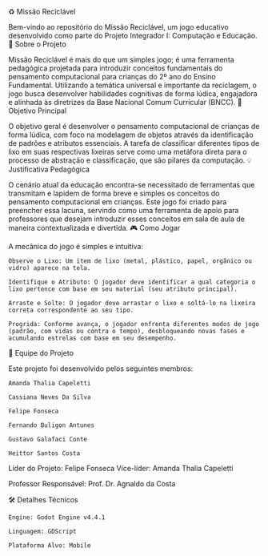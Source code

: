 ♻️ Missão Reciclável

Bem-vindo ao repositório do Missão Reciclável, um jogo educativo desenvolvido como parte do Projeto Integrador I: Computação e Educação.
📖 Sobre o Projeto

Missão Reciclável é mais do que um simples jogo; é uma ferramenta pedagógica projetada para introduzir conceitos fundamentais do pensamento computacional para crianças do 2º ano do Ensino Fundamental. Utilizando a temática universal e importante da reciclagem, o jogo busca desenvolver habilidades cognitivas de forma lúdica, engajadora e alinhada às diretrizes da Base Nacional Comum Curricular (BNCC).
🎯 Objetivo Principal

O objetivo geral é desenvolver o pensamento computacional de crianças de forma lúdica, com foco na modelagem de objetos através da identificação de padrões e atributos essenciais. A tarefa de classificar diferentes tipos de lixo em suas respectivas lixeiras serve como uma metáfora direta para o processo de abstração e classificação, que são pilares da computação.
💡 Justificativa Pedagógica

O cenário atual da educação encontra-se necessitado de ferramentas que transmitam e lapidem de forma breve e simples os conceitos do pensamento computacional em crianças. Este jogo foi criado para preencher essa lacuna, servindo como uma ferramenta de apoio para professores que desejam introduzir esses conceitos em sala de aula de maneira contextualizada e divertida.
🎮 Como Jogar

A mecânica do jogo é simples e intuitiva:

    Observe o Lixo: Um item de lixo (metal, plástico, papel, orgânico ou vidro) aparece na tela.

    Identifique o Atributo: O jogador deve identificar a qual categoria o lixo pertence com base em seu material (seu atributo principal).

    Arraste e Solte: O jogador deve arrastar o lixo e soltá-lo na lixeira correta correspondente ao seu tipo.

    Progrida: Conforme avança, o jogador enfrenta diferentes modos de jogo (padrão, com vidas ou contra o tempo), desbloqueando novas fases e acumulando estrelas com base em seu desempenho.

👥 Equipe do Projeto

Este projeto foi desenvolvido pelos seguintes membros:

    Amanda Thalia Capeletti

    Cassiana Neves Da Silva

    Felipe Fonseca

    Fernando Buligon Antunes

    Gustavo Galafaci Conte

    Heittor Santos Costa


Líder do Projeto: Felipe Fonseca
Více-líder: Amanda Thalia Capeletti

Professor Responsável: Prof. Dr. Agnaldo da Costa

🛠️ Detalhes Técnicos

    Engine: Godot Engine v4.4.1

    Linguagem: GDScript

    Plataforma Alvo: Mobile

